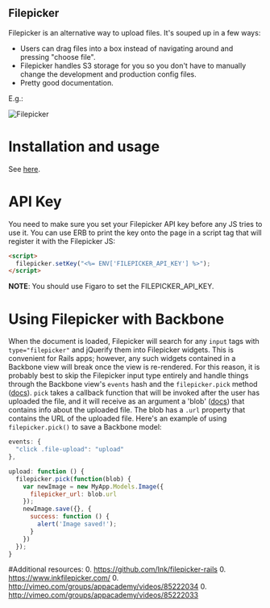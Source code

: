 ## Filepicker

Filepicker is an alternative way to upload files.
It's souped up in a few ways:

* Users can drag files into a box instead of navigating around
and pressing "choose file".
* Filepicker handles S3 storage for you so you don't have to
manually change the development and production config files.
* Pretty good documentation.

E.g.:

![Filepicker](http://i.imgur.com/ZcPSDhA.png)

# Installation and usage

See [here][filepicker].

[filepicker]: https://github.com/Ink/filepicker-rails

# API Key

You need to make sure you set your Filepicker API key before any JS tries
to use it. You can use ERB to print the key onto the page in a script tag that
will register it with the Filepicker JS:

```html
<script>
  filepicker.setKey("<%= ENV['FILEPICKER_API_KEY'] %>");
</script>
```

**NOTE**: You should use Figaro to set the FILEPICKER_API_KEY.

# Using Filepicker with Backbone

When the document is loaded, Filepicker will search for any `input` tags with
`type="filepicker"` and jQuerify them into Filepicker widgets. This is
convenient for Rails apps; however, any such widgets contained in a Backbone
view will break once the view is re-rendered. For this reason, it is probably
best to skip the Filepicker input type entirely and handle things through the
Backbone view's `events` hash and the `filepicker.pick` method
([docs][pick_docs]). `pick` takes a callback function that will be invoked after
the user has uploaded the file, and it will receive as an argument a 'blob'
([docs][blob_docs]) that contains info about the uploaded file. The blob has a
`.url` property that contains the URL of the uploaded file.  Here's an example
of using `filepicker.pick()` to save a Backbone model:

```javascript
events: {
  "click .file-upload": "upload"
},

upload: function () {
  filepicker.pick(function(blob) {
    var newImage = new MyApp.Models.Image({
      filepicker_url: blob.url
    });
    newImage.save({}, {
      success: function () {
        alert('Image saved!');
      }
    })
  });
}
```

[pick_docs]: https://www.filepicker.com/documentation/file_ingestion/javascript_api/pick
[blob_docs]: https://www.filepicker.com/documentation/file_ingestion/javascript_api/blob

#Additional resources:
0. https://github.com/Ink/filepicker-rails
0. https://www.inkfilepicker.com/
0. http://vimeo.com/groups/appacademy/videos/85222034
0. http://vimeo.com/groups/appacademy/videos/85222033

